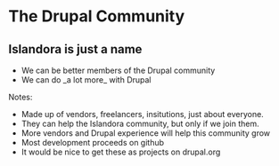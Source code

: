 <!-- .slide: data-background="http://i.giphy.com/l2R0bXFpPhOSKRHfW.gif" -->
# The Drupal Community


## Islandora is just a name

- <!-- .element: class="fragment" --> We can be better members of the Drupal community
- <!-- .element: class="fragment" --> We can do _a lot more_ with Drupal

Notes:

- Made up of vendors, freelancers, insitutions, just about everyone.
- They can help the Islandora community, but only if we join them.
- More vendors and Drupal experience will help this community grow
- Most development proceeds on github
- It would be nice to get these as projects on drupal.org
